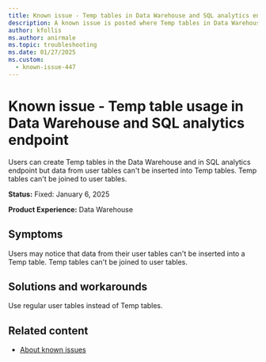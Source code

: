 ```yaml
---
title: Known issue - Temp tables in Data Warehouse and SQL analytics endpoint
description: A known issue is posted where Temp tables in Data Warehouse and SQL analytics endpoint
author: kfollis
ms.author: anirmale
ms.topic: troubleshooting
ms.date: 01/27/2025
ms.custom:
  - known-issue-447
---
```


# Known issue - Temp table usage in Data Warehouse and SQL analytics endpoint

Users can create Temp tables in the Data Warehouse and in SQL analytics endpoint but data from user tables can't be inserted into Temp tables. Temp tables can't be joined to user tables.

**Status:** Fixed: January 6, 2025

**Product Experience:** Data Warehouse

## Symptoms

Users may notice that data from their user tables can't be inserted into a Temp table. Temp tables can't be joined to user tables.

## Solutions and workarounds

Use regular user tables instead of Temp tables.

## Related content

- [About known issues](https://support.fabric.microsoft.com/known-issues)
